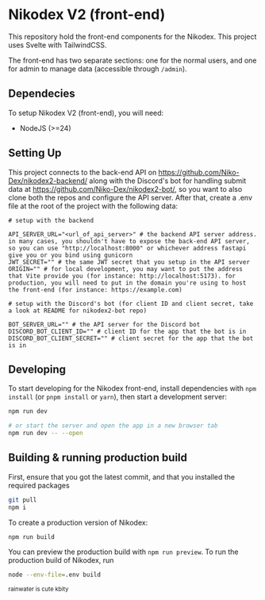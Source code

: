 # Nikodex V2 (front-end)
This repository hold the front-end components for the Nikodex. This project uses Svelte with TailwindCSS.

The front-end has two separate sections: one for the normal users, and one for admin to manage data (accessible through `/admin`).

## Dependecies
To setup Nikodex V2 (front-end), you will need:
 - NodeJS (>=24)

## Setting Up
This project connects to the back-end API on https://github.com/Niko-Dex/nikodex2-backend/ along with the Discord's bot for handling submit data at https://github.com/Niko-Dex/nikodex2-bot/, so you want to also clone both the repos and configure the API server.
After that, create a .env file at the root of the project with the following data:
```
# setup with the backend

API_SERVER_URL="<url_of_api_server>" # the backend API server address. in many cases, you shouldn't have to expose the back-end API server, so you can use "http://localhost:8000" or whichever address fastapi give you or you bind using gunicorn
JWT_SECRET="" # the same JWT secret that you setup in the API server
ORIGIN="" # for local development, you may want to put the address that Vite provide you (for instance: http://localhost:5173). for production, you will need to put in the domain you're using to host the front-end (for instance: https://example.com)

# setup with the Discord's bot (for client ID and client secret, take a look at README for nikodex2-bot repo)

BOT_SERVER_URL="" # the API server for the Discord bot
DISCORD_BOT_CLIENT_ID="" # client ID for the app that the bot is in
DISCORD_BOT_CLIENT_SECRET="" # client secret for the app that the bot is in
```

## Developing
To start developing for the Nikodex front-end, install dependencies with `npm install` (or `pnpm install` or `yarn`), then start a development server:

```sh
npm run dev

# or start the server and open the app in a new browser tab
npm run dev -- --open
```

## Building & running production build

First, ensure that you got the latest commit, and that you installed the required packages
```sh
git pull
npm i
```

To create a production version of Nikodex:

```sh
npm run build
```

You can preview the production build with `npm run preview`.
To run the production build of Nikodex, run
```sh
node --env-file=.env build
```

<small>rainwater is cute kbity</small>
